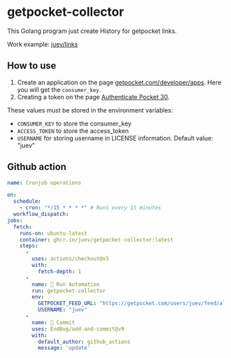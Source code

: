 # getpocket-collector

This Golang program just create History for getpocket links.

Work example: [juev/links](https://github.com/juev/links)

## How to use

1. Create an application on the page [getpocket.com/developer/apps](https://getpocket.com/developer/apps/). Here you will get the `consumer_key`.
2. Creating a token on the page [Authenticate Pocket 30](https://reader.fxneumann.de/plugins/oneclickpocket/auth.php).

These values must be stored in the environment variables:

- `CONSUMER_KEY` to store the consumer_key
- `ACCESS_TOKEN` to store the access_token 
- `USERNAME` for storing username in LICENSE information. Default value: "juev"

## Github action

```yaml
name: Cronjob operations

on:
  schedule:
    - cron: "*/15 * * * *" # Runs every 15 minutes
  workflow_dispatch:
jobs:
  fetch:
    runs-on: ubuntu-latest
    container: ghcr.io/juev/getpocket-collector:latest
    steps:
      - 
        uses: actions/checkout@v3
        with:
          fetch-depth: 1
      - 
        name: 🚀 Run Automation
        run: getpocket-collector
        env:
          GETPOCKET_FEED_URL: "https://getpocket.com/users/juev/feed/all"
          USERNAME: "juev"
      - 
        name: 🐳 Commit
        uses: EndBug/add-and-commit@v9
        with:
          default_author: github_actions
          message: 'update'
```